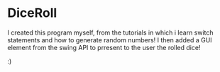 # DiceRoll
I created this program myself, from the tutorials in which i learn switch statements and how to generate random numbers!
I then added a GUI element from the swing API to prresent to the user the rolled dice!

:)
